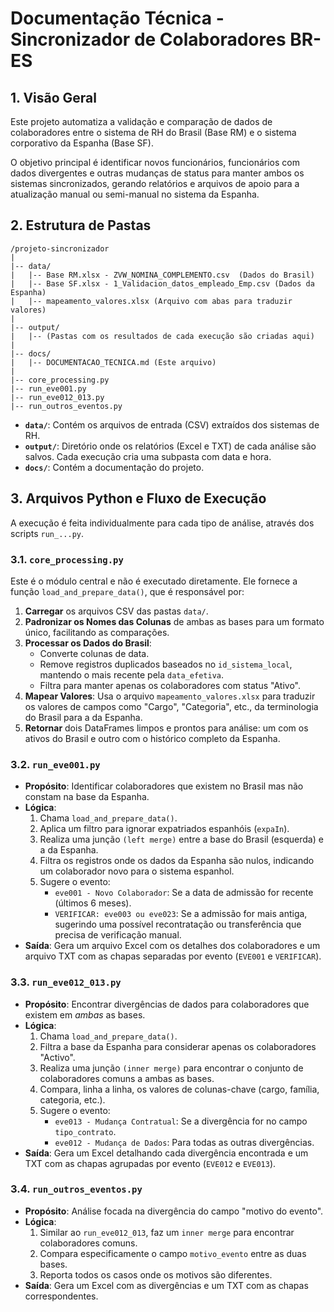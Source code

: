 # Documentação Técnica - Sincronizador de Colaboradores BR-ES

## 1. Visão Geral

Este projeto automatiza a validação e comparação de dados de colaboradores entre o sistema de RH do Brasil (Base RM) e o sistema corporativo da Espanha (Base SF).

O objetivo principal é identificar novos funcionários, funcionários com dados divergentes e outras mudanças de status para manter ambos os sistemas sincronizados, gerando relatórios e arquivos de apoio para a atualização manual ou semi-manual no sistema da Espanha.

## 2. Estrutura de Pastas

```
/projeto-sincronizador
|
|-- data/
|   |-- Base RM.xlsx - ZVW_NOMINA_COMPLEMENTO.csv  (Dados do Brasil)
|   |-- Base SF.xlsx - 1_Validacion_datos_empleado_Emp.csv (Dados da Espanha)
|   |-- mapeamento_valores.xlsx (Arquivo com abas para traduzir valores)
|
|-- output/
|   |-- (Pastas com os resultados de cada execução são criadas aqui)
|
|-- docs/
|   |-- DOCUMENTACAO_TECNICA.md (Este arquivo)
|
|-- core_processing.py
|-- run_eve001.py
|-- run_eve012_013.py
|-- run_outros_eventos.py
```

- **`data/`**: Contém os arquivos de entrada (CSV) extraídos dos sistemas de RH.
- **`output/`**: Diretório onde os relatórios (Excel e TXT) de cada análise são salvos. Cada execução cria uma subpasta com data e hora.
- **`docs/`**: Contém a documentação do projeto.

## 3. Arquivos Python e Fluxo de Execução

A execução é feita individualmente para cada tipo de análise, através dos scripts `run_...py`.

### 3.1. `core_processing.py`

Este é o módulo central e não é executado diretamente. Ele fornece a função `load_and_prepare_data()`, que é responsável por:
1.  **Carregar** os arquivos CSV das pastas `data/`.
2.  **Padronizar os Nomes das Colunas** de ambas as bases para um formato único, facilitando as comparações.
3.  **Processar os Dados do Brasil**:
    - Converte colunas de data.
    - Remove registros duplicados baseados no `id_sistema_local`, mantendo o mais recente pela `data_efetiva`.
    - Filtra para manter apenas os colaboradores com status "Ativo".
4.  **Mapear Valores**: Usa o arquivo `mapeamento_valores.xlsx` para traduzir os valores de campos como "Cargo", "Categoria", etc., da terminologia do Brasil para a da Espanha.
5.  **Retornar** dois DataFrames limpos e prontos para análise: um com os ativos do Brasil e outro com o histórico completo da Espanha.

### 3.2. `run_eve001.py`

-   **Propósito**: Identificar colaboradores que existem no Brasil mas não constam na base da Espanha.
-   **Lógica**:
    1.  Chama `load_and_prepare_data()`.
    2.  Aplica um filtro para ignorar expatriados espanhóis (`expaIn`).
    3.  Realiza uma junção `(left merge)` entre a base do Brasil (esquerda) e a da Espanha.
    4.  Filtra os registros onde os dados da Espanha são nulos, indicando um colaborador novo para o sistema espanhol.
    5.  Sugere o evento:
        - `eve001 - Novo Colaborador`: Se a data de admissão for recente (últimos 6 meses).
        - `VERIFICAR: eve003 ou eve023`: Se a admissão for mais antiga, sugerindo uma possível recontratação ou transferência que precisa de verificação manual.
-   **Saída**: Gera um arquivo Excel com os detalhes dos colaboradores e um arquivo TXT com as chapas separadas por evento (`EVE001` e `VERIFICAR`).

### 3.3. `run_eve012_013.py`

-   **Propósito**: Encontrar divergências de dados para colaboradores que existem em *ambas* as bases.
-   **Lógica**:
    1.  Chama `load_and_prepare_data()`.
    2.  Filtra a base da Espanha para considerar apenas os colaboradores "Activo".
    3.  Realiza uma junção `(inner merge)` para encontrar o conjunto de colaboradores comuns a ambas as bases.
    4.  Compara, linha a linha, os valores de colunas-chave (cargo, família, categoria, etc.).
    5.  Sugere o evento:
        - `eve013 - Mudança Contratual`: Se a divergência for no campo `tipo_contrato`.
        - `eve012 - Mudança de Dados`: Para todas as outras divergências.
-   **Saída**: Gera um Excel detalhando cada divergência encontrada e um TXT com as chapas agrupadas por evento (`EVE012` e `EVE013`).

### 3.4. `run_outros_eventos.py`

-   **Propósito**: Análise focada na divergência do campo "motivo do evento".
-   **Lógica**:
    1.  Similar ao `run_eve012_013`, faz um `inner merge` para encontrar colaboradores comuns.
    2.  Compara especificamente o campo `motivo_evento` entre as duas bases.
    3.  Reporta todos os casos onde os motivos são diferentes.
-   **Saída**: Gera um Excel com as divergências e um TXT com as chapas correspondentes.
